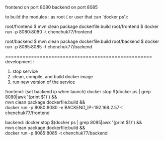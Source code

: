 frontend on port 8080
backend  on port 8085

to build the modules :
as root ( or user that can 'docker ps'):

root/frontend $ mvn clean package dockerfile:build
root/frontend $ docker run -p 8080:8080 -t chenchuk77/frontend

root/backend $ mvn clean package dockerfile:build
root/backend $ docker run -p 8085:8085 -t chenchuk77/backend

===================================================
development :
1. stop service
2. clean, compile, and build docker image
3. run new version of the service

frontend: (set backend ip when launch)
docker stop $(docker ps | grep 8080|awk '{print $1}') && \
mvn clean package dockerfile:build && \
docker run -p 8080:8080 -e BACKEND_IP=192.168.2.57-t chenchuk77/frontend

backend:
docker stop $(docker ps | grep 8085|awk '{print $1}') && \
mvn clean package dockerfile:build && \
docker run -p 8085:8085 -t chenchuk77/backend
